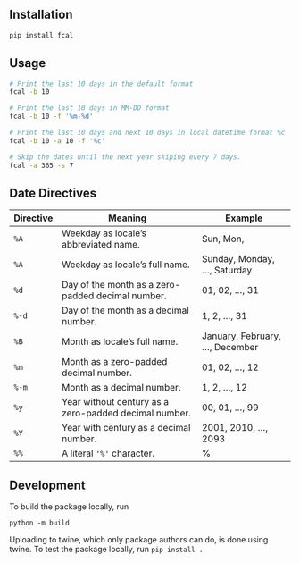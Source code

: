 ## Installation

```sh
pip install fcal
```

## Usage

```sh
# Print the last 10 days in the default format
fcal -b 10

# Print the last 10 days in MM-DD format 
fcal -b 10 -f '%m-%d'

# Print the last 10 days and next 10 days in local datetime format %c  
fcal -b 10 -a 10 -f '%c'

# Skip the dates until the next year skiping every 7 days.
fcal -a 365 -s 7
```

## Date Directives

| Directive | Meaning                                                   | Example                        |
| --------- | --------------------------------------------------------- | ------------------------------ |
| `%A`      | Weekday as locale’s abbreviated name.                     | Sun, Mon,                      |
| `%A`      | Weekday as locale’s full name.                            | Sunday, Monday, …, Saturday    |
| `%d`      | Day of the month as a zero-padded decimal number.         | 01, 02, …, 31                  |
| `%-d`     | Day of the month as a decimal number.                     | 1, 2, …, 31                    |
| `%B`      | Month as locale’s full name.                              | January, February, …, December |
| `%m`      | Month as a zero-padded decimal number.                    | 01, 02, …, 12                  |
| `%-m`     | Month as a decimal number.                                | 1, 2, …, 12                    |
| `%y`      | Year without century as a zero-padded decimal number.     | 00, 01, …, 99                  |
| `%Y`      | Year with century as a decimal number.                    | 2001, 2010, …, 2093            |
| `%%`      | A literal `'%'` character.                                | %                              |


## Development

To build the package locally, run

```python -m build```

Uploading to twine, which only package authors can do, is done using twine. To test the package locally, run `pip install .`
